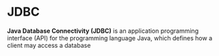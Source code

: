 # JDBC 
__Java Database Connectivity (JDBC)__ is an application programming interface (API) for the programming language Java, which defines how a client may access a database